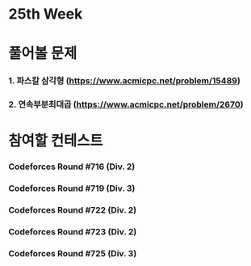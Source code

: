 # 25th Week
# 풀어볼 문제 
### 1. 파스칼 삼각형 (https://www.acmicpc.net/problem/15489)
### 2. 연속부분최대곱 (https://www.acmicpc.net/problem/2670)

# 참여할 컨테스트
### Codeforces Round #716 (Div. 2)
### Codeforces Round #719 (Div. 3)
### Codeforces Round #722 (Div. 2)
### Codeforces Round #723 (Div. 2)
### Codeforces Round #725 (Div. 3)